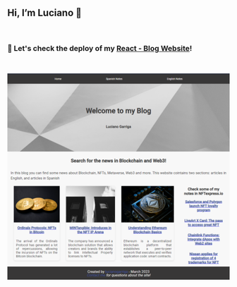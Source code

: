 ## Hi, I’m Luciano 👋 
<br>

### 🌊 Let's check the deploy of my [React - Blog Website](https://my-react-blog-lucianogarriga.vercel.app//)! 
<br>

<p align="center"> <img src="./my-react-blog/public/img/screenshot-blog.png" width="700" alt="Screenshot Profile Website" /> </p>
